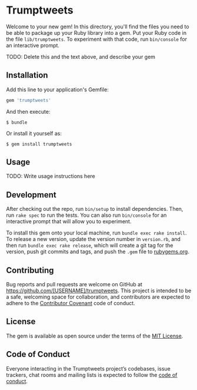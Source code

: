 # Trumptweets

Welcome to your new gem! In this directory, you'll find the files you need to be able to package up your Ruby library into a gem. Put your Ruby code in the file `lib/trumptweets`. To experiment with that code, run `bin/console` for an interactive prompt.

TODO: Delete this and the text above, and describe your gem

## Installation

Add this line to your application's Gemfile:

```ruby
gem 'trumptweets'
```

And then execute:

    $ bundle

Or install it yourself as:

    $ gem install trumptweets

## Usage

TODO: Write usage instructions here

## Development

After checking out the repo, run `bin/setup` to install dependencies. Then, run `rake spec` to run the tests. You can also run `bin/console` for an interactive prompt that will allow you to experiment.

To install this gem onto your local machine, run `bundle exec rake install`. To release a new version, update the version number in `version.rb`, and then run `bundle exec rake release`, which will create a git tag for the version, push git commits and tags, and push the `.gem` file to [rubygems.org](https://rubygems.org).

## Contributing

Bug reports and pull requests are welcome on GitHub at https://github.com/[USERNAME]/trumptweets. This project is intended to be a safe, welcoming space for collaboration, and contributors are expected to adhere to the [Contributor Covenant](http://contributor-covenant.org) code of conduct.

## License

The gem is available as open source under the terms of the [MIT License](https://opensource.org/licenses/MIT).

## Code of Conduct

Everyone interacting in the Trumptweets project’s codebases, issue trackers, chat rooms and mailing lists is expected to follow the [code of conduct](https://github.com/[USERNAME]/trumptweets/blob/master/CODE_OF_CONDUCT.md).
